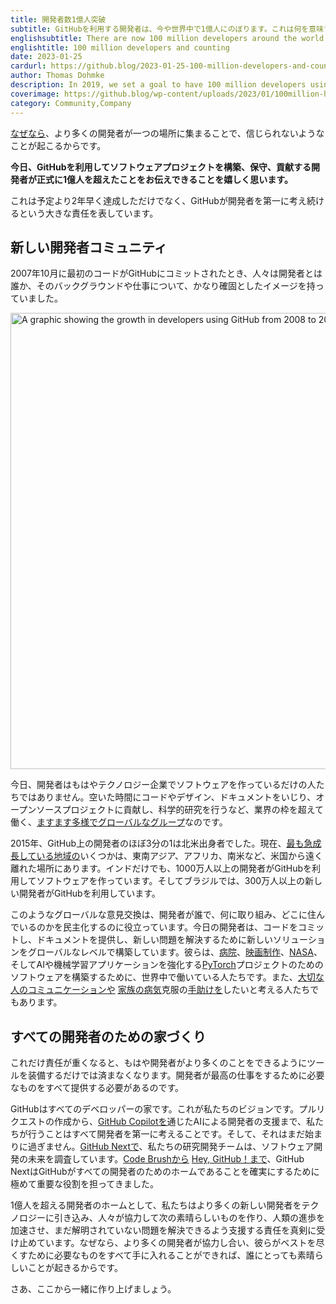 ```yaml
---
title: 開発者数1億人突破
subtitle: GitHubを利用する開発者は、今や世界中で1億人にのぼります。これは何を意味するのか、そしてなぜそれが始まりに過ぎないのかを説明します。
englishsubtitle: There are now 100 million developers around the world using GitHub. Here’s what this means—and why it’s just the beginning.
englishtitle: 100 million developers and counting
date: 2023-01-25
cardurl: https://github.blog/2023-01-25-100-million-developers-and-counting/
author: Thomas Dohmke
description: In 2019, we set a goal to have 100 million developers using GitHub by 2025 —because we know when more developers come together in a single place, incredible things happen.
coverimage: https://github.blog/wp-content/uploads/2023/01/100million-header.png?resize=1200%2C627
category: Community,Company
---
```


<p><a href="https://youtu.be/9EoNqyxtSRM?t=344">なぜなら</a>、より多くの開発者が一つの場所に集まることで、信じられないようなことが起こるからです。</p>
<p><strong>今日、GitHubを利用してソフトウェアプロジェクトを構築、保守、貢献する開発者が正式に1億人を超えたことをお伝えできることを嬉しく思います。</strong></p>
<p>これは予定より2年早く達成しただけでなく、GitHubが開発者を第一に考え続けるという大きな責任を表しています。</p>
<h2 id="the-new-developer-community">新しい開発者コミュニティ<a href="#the-new-developer-community" class="heading-link pl-2 text-italic text-bold" aria-label="The new developer community"></a></h2>
<p>2007年10月に最初のコードがGitHubにコミットされたとき、人々は開発者とは誰か、そのバックグラウンドや仕事について、かなり確固としたイメージを持っていました。</p>
<p><img decoding="async" src="https://github.blog/wp-content/uploads/2023/01/githubusersgraph.png?w=1024&#038;resize=1024%2C730" alt="A graphic showing the growth in developers using GitHub from 2008 to 2023." width="1024" height="730" class="aligncenter size-large wp-image-69700 width-fit" srcset="https://github.blog/wp-content/uploads/2023/01/githubusersgraph.png?w=1920 1920w, https://github.blog/wp-content/uploads/2023/01/githubusersgraph.png?w=300 300w, https://github.blog/wp-content/uploads/2023/01/githubusersgraph.png?w=768 768w, https://github.blog/wp-content/uploads/2023/01/githubusersgraph.png?w=1024&#038;resize=1024%2C730 1024w, https://github.blog/wp-content/uploads/2023/01/githubusersgraph.png?w=1536 1536w" sizes="(max-width: 1000px) 100vw, 1000px" data-recalc-dims="1" /></p>
<p>今日、開発者はもはやテクノロジー企業でソフトウェアを作っているだけの人たちではありません。空いた時間にコードやデザイン、ドキュメントをいじり、オープンソースプロジェクトに貢献し、科学的研究を行うなど、業界の枠を超えて働く、<a href="https://octoverse.github.com/2022/global-tech-talent">ますます多様でグローバルなグループ</a>なのです。</p>
<p>2015年、GitHub上の開発者のほぼ3分の1は北米出身者でした。現在、<a href="https://octoverse.github.com/2022/global-tech-talent">最も急成長している地域の</a>いくつかは、東南アジア、アフリカ、南米など、米国から遠く離れた場所にあります。インドだけでも、1000万人以上の開発者がGitHubを利用してソフトウェアを作っています。そしてブラジルでは、300万人以上の新しい開発者がGitHubを利用しています。</p>
<p>このようなグローバルな意見交換は、開発者が誰で、何に取り組み、どこに住んでいるのかを民主化するのに役立っています。今日の開発者は、コードをコミットし、ドキュメントを提供し、新しい問題を解決するために新しいソリューションをグローバルなレベルで構築しています。彼らは、<a href="https://www.open-hospital.org/">病院</a>、<a href="https://www.youtube.com/watch?v=ElNpGYmGHM0">映画制作</a>、<a href="https://github.blog/2022-01-18-how-open-source-is-supporting-nasas-new-eyes-in-space/">NASA</a>、そしてAIや機械学習アプリケーションを強化する<a href="https://github.com/pytorch/pytorch">PyTorch</a>プロジェクトのためのソフトウェアを構築するために、世界中で働いている人たちです。また、<a href="https://www.youtube.com/watch?v=kDwZ1_RpkFM">大切な人のコミュニケーションや</a> <a href="https://github.com/nightscout/cgm-remote-monitor">家族の病気</a>克服の<a href="https://www.youtube.com/watch?v=kDwZ1_RpkFM">手助けを</a>したいと考える人たちでもあります。</p>
<h2 id="building-the-home-for-all-developers">すべての開発者のための家づくり<a href="#building-the-home-for-all-developers" class="heading-link pl-2 text-italic text-bold" aria-label="Building the home for all developers"></a></h2>
<p>これだけ責任が重くなると、もはや開発者がより多くのことをできるようにツールを装備するだけでは済まなくなります。開発者が最高の仕事をするために必要なものをすべて提供する必要があるのです。</p>
<p>GitHubはすべてのデベロッパーの家です。これが私たちのビジョンです。プルリクエストの作成から、<a href="https://github.com/features/copilot/">GitHub Copilotを</a>通じたAIによる開発者の支援まで、私たちが行うことはすべて開発者を第一に考えることです。そして、それはまだ始まりに過ぎません。<a href="https://githubnext.com/">GitHub Nextで</a>、私たちの研究開発チームは、ソフトウェア開発の未来を調査しています。<a href="https://githubnext.com/projects/code-brushes/">Code Brushから</a> <a href="https://githubnext.com/projects/hey-github">Hey, GitHub！まで</a>、GitHub NextはGitHubがすべての開発者のためのホームであることを確実にするために極めて重要な役割を担ってきました。</p>
<p>1億人を超える開発者のホームとして、私たちはより多くの新しい開発者をテクノロジーに引き込み、人々が協力して次の素晴らしいものを作り、人類の進歩を加速させ、まだ解明されていない問題を解決できるよう支援する責任を真剣に受け止めています。なぜなら、より多くの開発者が協力し合い、彼らがベストを尽くすために必要なものをすべて手に入れることができれば、誰にとっても素晴らしいことが起きるからです。</p>
<p>さあ、ここから一緒に作り上げましょう。</p>


